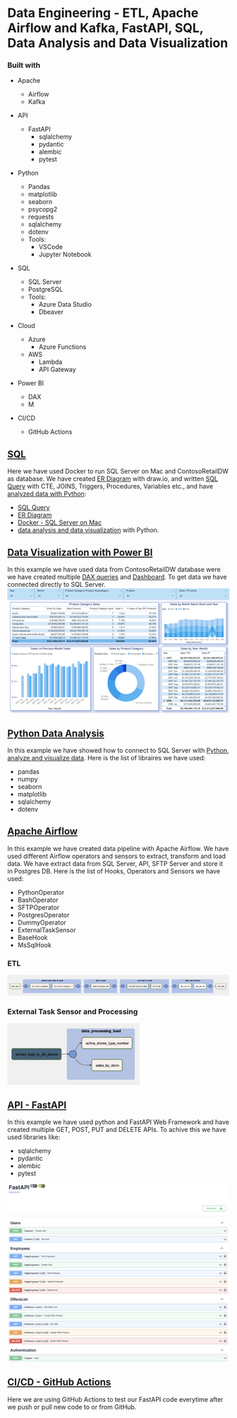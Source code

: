 # Data Engineering - ETL, Apache Airflow and Kafka, FastAPI, SQL, Data Analysis and Data Visualization

### Built with

+ Apache 
  + Airflow
  + Kafka

+ API
  + FastAPI
    +  sqlalchemy
    +  pydantic
    +  alembic 
    + pytest

+ Python
  + Pandas
  + matplotlib
  + seaborn
  + psycopg2
  + requests
  + sqlalchemy
  + dotenv
  + Tools:
    + VSCode
    + Jupyter Notebook

+ SQL
	+ SQL Server
	+ PostgreSQL
  + Tools:
	  + Azure Data Studio
	  + Dbeaver

+ Cloud
  + Azure
    + Azure Functions 
  + AWS
    + Lambda
    + API Gateway

+ Power BI
  + DAX
  + M
  
+ CI/CD
  + GitHub Actions


## [SQL](/BD)
Here we have used Docker to run SQL Server on Mac and ContosoRetailDW as database. We have created [ER Diagram](/DB/ER%20Diagram/) with draw.io, and written [SQL Query](/DB/SQL%20Query/) with CTE, JOINS, Triggers, Procedures, Variables etc., and have [analyzed data with Python](/DB/Analytics/Python/): 
+ [SQL Query](/DB/SQL%20Query/)
+ [ER Diagram](/DB/ER%20Diagram/)
+ [Docker - SQL Server on Mac](/DB/Docker/)
+ [data analysis and data visualization](/DB/Analytics/Python/) with Python.

## [Data Visualization with Power BI](/PowerBI)
In this example we have used data from ContosoRetailDW database were we have created multiple [DAX queries](/PowerBI/DAX.txt) and [Dashboard](PowerBI/Dashboard.png). To get data we have connected directly to SQL Server.
<img src="PowerBI/Dashboard.png" alt="Contosodb Dashboard" title="Contosodb Dashboard">

## [Python Data Analysis](/DB/Analytics/Python/)
In this example we have showed how to connect to SQL Server with [Python, analyze and visualize data](DB/Analytics/Python/). Here is the list of libraires we have used:
 + pandas
 + numpy
 + seaborn
 + matplotlib
 + sqlalchemy
 + dotenv

## [Apache Airflow](/Apache/Airflow)
In this example we have created data pipeline with Apache Airflow. We have used different Airflow operators and sensors to extract, transform and load data. We have extract data from SQL Server, API, SFTP Server and store it in Postgres DB. Here is the list of Hooks, Operators and Sensors we have used:
 + PythonOperator
 + BashOperator
 + SFTPOperator
 + PostgresOperator
 + DummyOperator
 + ExternalTaskSensor
 + BaseHook
 + MsSqlHook
 
 ### ETL
 <img src="Apache/Airflow/etl_to_db.png" alt="ETL to DB" title="ETL to DB">
 
 ### External Task Sensor and Processing
 <img src="Apache/Airflow/etl_processing.png" width="300" alt="ETL and Processing" title="ETL and Processing">
 
 ## [API - FastAPI](/API/FastAPI)
 In this example we have used python and FastAPI Web Framework and have created multiple GET, POST, PUT and DELETE APIs. To achive this we have used libraries like:
 + sqlalchemy
 + pydantic
 + alembic
 + pytest
 
  <img src="/API/FastAPI/FastAPI docs.png" alt="FastAPI docs" title="FastAPI docs">
  
 ## [CI/CD - GitHub Actions](/.github/workflows)
 Here we are using GitHub Actions to test our FastAPI code everytime after we push or pull new code to or from GitHub.
 
 
